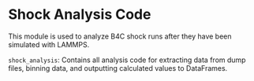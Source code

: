 # Shock Analysis Code
This module is used to analyze B4C shock runs after they have been simulated with LAMMPS.

`shock_analysis`: Contains all analysis code for extracting data from dump files, binning data, and outputting calculated values to DataFrames.